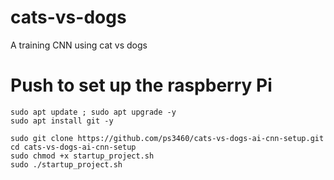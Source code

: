 # cats-vs-dogs
A training CNN using cat vs dogs

# Push to set up the raspberry Pi

```
sudo apt update ; sudo apt upgrade -y
sudo apt install git -y

sudo git clone https://github.com/ps3460/cats-vs-dogs-ai-cnn-setup.git
cd cats-vs-dogs-ai-cnn-setup
sudo chmod +x startup_project.sh
sudo ./startup_project.sh
```

